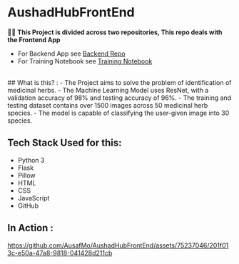 # AushadHubFrontEnd
🙋‍♂️
**This Project is divided across two repositories, This repo deals with the Frontend App**
<br>
- For Backend App see <a href = "https://github.com/AusafMo/AushadhHubCloudModel/tree/main"> Backend Repo </a>
- For Training Notebook see <a href = "https://github.com/AusafMo/NoteBook-Medicinal-Herb-Model-ResNet"> Training Notebook </a>
<br>
## What is this? :
- The Project aims to solve the problem of identification of medicinal herbs.
- The Machine Learning Model uses ResNet, with a validation accuracy of 98% and testing accuracy of 96%.
- The training and testing dataset contains over 1500 images across 50 medicinal herb species.
- The model is capable of classifying the user-given image into 30 species.

## Tech Stack Used for this:
  * Python 3
  * Flask
  * Pillow
  * HTML
  * CSS
  * JavaScript
  * GitHub <br>

## In Action :
    

https://github.com/AusafMo/AushadHubFrontEnd/assets/75237046/201f013c-e50a-47a8-9818-041428d211cb

